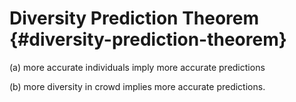 # Diversity Prediction Theorem {#diversity-prediction-theorem}

(a) more accurate individuals imply more accurate predictions

(b) more diversity in crowd implies more accurate predictions.